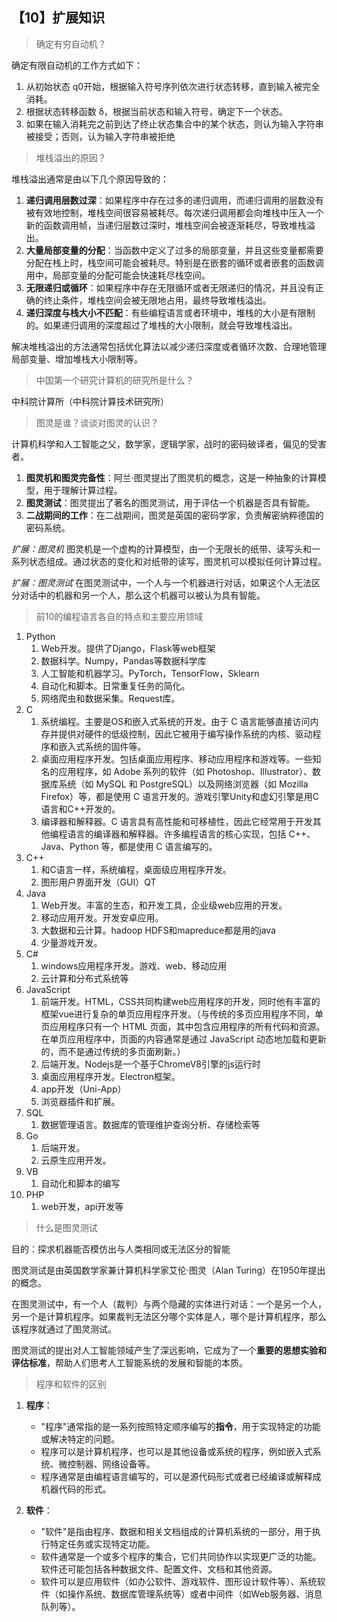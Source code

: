 ## 【10】扩展知识


> 确定有穷自动机？

确定有限自动机的工作方式如下：

1. 从初始状态 q0​ 开始，根据输入符号序列依次进行状态转移，直到输入被完全消耗。
2. 根据状态转移函数 δ，根据当前状态和输入符号，确定下一个状态。
3. 如果在输入消耗完之前到达了终止状态集合中的某个状态，则认为输入字符串被接受；否则，认为输入字符串被拒绝

> 堆栈溢出的原因？

堆栈溢出通常是由以下几个原因导致的：

1. **递归调用层数过深**：如果程序中存在过多的递归调用，而递归调用的层数没有被有效地控制，堆栈空间很容易被耗尽。每次递归调用都会向堆栈中压入一个新的函数调用帧，当递归层数过深时，堆栈空间会被逐渐耗尽，导致堆栈溢出。
2. **大量局部变量的分配**：当函数中定义了过多的局部变量，并且这些变量都需要分配在栈上时，栈空间可能会被耗尽。特别是在嵌套的循环或者嵌套的函数调用中，局部变量的分配可能会快速耗尽栈空间。
3. **无限递归或循环**：如果程序中存在无限循环或者无限递归的情况，并且没有正确的终止条件，堆栈空间会被无限地占用，最终导致堆栈溢出。
4. **递归深度与栈大小不匹配**：有些编程语言或者环境中，堆栈的大小是有限制的。如果递归调用的深度超过了堆栈的大小限制，就会导致堆栈溢出。

解决堆栈溢出的方法通常包括优化算法以减少递归深度或者循环次数、合理地管理局部变量、增加堆栈大小限制等。

> 中国第一个研究计算机的研究所是什么？

中科院计算所（中科院计算技术研究所）

> 图灵是谁？谈谈对图灵的认识？

计算机科学和人工智能之父，数学家，逻辑学家，战时的密码破译者，偏见的受害者。

1. **图灵机和图灵完备性**：阿兰·图灵提出了图灵机的概念，这是一种抽象的计算模型，用于理解计算过程。
2. **图灵测试**：图灵提出了著名的图灵测试，用于评估一个机器是否具有智能。
3. **二战期间的工作**：在二战期间，图灵是英国的密码学家，负责解密纳粹德国的密码系统。

*扩展：图灵机* 图灵机是一个虚构的计算模型，由一个无限长的纸带、读写头和一系列状态组成。通过状态的变化和对纸带的读写，图灵机可以模拟任何计算过程。

*扩展：图灵测试* 在图灵测试中，一个人与一个机器进行对话，如果这个人无法区分对话中的机器和另一个人，那么这个机器可以被认为具有智能。

> 前10的编程语言各自的特点和主要应用领域

1. Python
	1. Web开发。提供了Django，Flask等web框架
	2. 数据科学。Numpy，Pandas等数据科学库
	3. 人工智能和机器学习。PyTorch，TensorFlow，Sklearn
	4. 自动化和脚本。日常重复任务的简化。
	5. 网络爬虫和数据采集。Request库。
2. C
	1. 系统编程。主要是OS和嵌入式系统的开发。由于 C 语言能够直接访问内存并提供对硬件的低级控制，因此它被用于编写操作系统的内核、驱动程序和嵌入式系统的固件等。
	2. 桌面应用程序开发。包括桌面应用程序、移动应用程序和游戏等。一些知名的应用程序，如 Adobe 系列的软件（如 Photoshop、Illustrator）、数据库系统（如 MySQL 和 PostgreSQL）以及网络浏览器（如 Mozilla Firefox）等，都是使用 C 语言开发的。游戏引擎Unity和虚幻引擎是用C语言和C++开发的。
	3. 编译器和解释器。C 语言具有高性能和可移植性，因此它经常用于开发其他编程语言的编译器和解释器。许多编程语言的核心实现，包括 C++、Java、Python 等，都是使用 C 语言编写的。
3. C++
	1. 和C语言一样，系统编程，桌面级应用程序开发。
	2. 图形用户界面开发（GUI）QT
4. Java
	1. Web开发。丰富的生态，和开发工具，企业级web应用的开发。
	2. 移动应用开发。开发安卓应用。
	3. 大数据和云计算。hadoop HDFS和mapreduce都是用的java
	4. 少量游戏开发。
5. C#
	1. windows应用程序开发。游戏、web、移动应用
	2. 云计算和分布式系统等
6. JavaScript
	1. 前端开发。HTML，CSS共同构建web应用程序的开发，同时他有丰富的框架vue进行复杂的单页应用程序开发。（与传统的多页应用程序不同，单页应用程序只有一个 HTML 页面，其中包含应用程序的所有代码和资源。在单页应用程序中，页面的内容通常是通过 JavaScript 动态地加载和更新的，而不是通过传统的多页面刷新。）
	2. 后端开发。Nodejs是一个基于ChromeV8引擎的js运行时
	3. 桌面应用程序开发。Electron框架。
	4. app开发（Uni-App）
	5. 浏览器插件和扩展。
7. SQL
	1. 数据管理语言。数据库的管理维护查询分析、存储检索等
8. Go
	1. 后端开发。
	2. 云原生应用开发。
9. VB
	1. 自动化和脚本的编写
10. PHP
	1. web开发，api开发等

> 什么是图灵测试

目的：探求机器能否模仿出与人类相同或无法区分的智能

图灵测试是由英国数学家兼计算机科学家艾伦·图灵（Alan Turing）在1950年提出的概念。

在图灵测试中，有一个人（裁判）与两个隐藏的实体进行对话：一个是另一个人，另一个是计算机程序。如果裁判无法区分哪个实体是人，哪个是计算机程序，那么该程序就通过了图灵测试。

图灵测试的提出对人工智能领域产生了深远影响，它成为了一个**重要的思想实验和评估标准**，帮助人们思考人工智能系统的发展和智能的本质。

> 程序和软件的区别

1. **程序**：
    - "程序"通常指的是一系列按照特定顺序编写的**指令**，用于实现特定的功能或解决特定的问题。
    - 程序可以是计算机程序，也可以是其他设备或系统的程序，例如嵌入式系统、微控制器、网络设备等。
    - 程序通常是由编程语言编写的，可以是源代码形式或者已经编译或解释成机器代码的形式。

2. **软件**：
    - "软件"是指由程序、数据和相关文档组成的计算机系统的一部分，用于执行特定任务或实现特定功能。
    - 软件通常是一个或多个程序的集合，它们共同协作以实现更广泛的功能。软件还可能包括各种数据文件、配置文件、文档和其他资源。
    - 软件可以是应用软件（如办公软件、游戏软件、图形设计软件等）、系统软件（如操作系统、数据库管理系统等）或者中间件（如Web服务器、消息队列等）。

